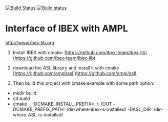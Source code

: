 [![Build Status](https://travis-ci.org/ibex-team/ibex-lib.svg?branch=master)](https://travis-ci.org/ibex-team/ibex-lib)
[![Build status](https://ci.appveyor.com/api/projects/status/9w1wxhvymsohs4gr/branch/master?svg=true)](https://ci.appveyor.com/project/Jordan08/ibex-lib-q0c47/branch/master)

Interface of IBEX with AMPL
========

http://www.ibex-lib.org

1) Install IBEX with cmake:
[https://github.com/ibex-team/ibex-lib](https://github.com/ibex-team/ibex-lib)

2) download the ASL librairy and install it with cmake
[https://github.com/ampl/asl](https://github.com/ampl/asl)

3) Then build this project with cmake
example with some path option:

* mkdir build
* cd build
* cmake .. -DCMAKE_INSTALL_PREFIX=../../OUT -DCMAKE_PREFIX_PATH=/dir-where-ibex-is-installed/ -DASL_DIR=/dir-where-ASL-is-installed/

